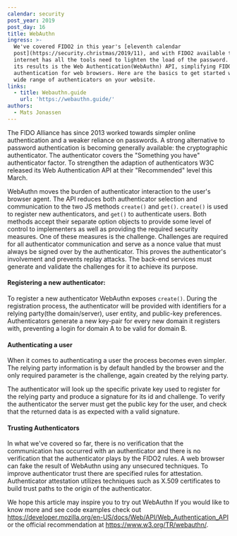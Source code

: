 ```yaml
---
calendar: security
post_year: 2019
post_day: 16
title: WebAuthn
ingress: >-
  We've covered FIDO2 in this year's [eleventh calendar
  post](https://security.christmas/2019/11), and with FIDO2 available the
  internet has all the tools need to lighten the load of the password. One of
  its results is the Web Authentication(WebAuthn) API, simplifying FIDO2
  authentication for web browsers. Here are the basics to get started with a
  wide range of authenticators on your website.
links:
  - title: Webauthn.guide
    url: 'https://webauthn.guide/'
authors:
  - Mats Jonassen
---
```

The FIDO Alliance has since 2013 worked towards simpler online authentication and a weaker reliance on passwords. A strong alternative to password authentication is becoming generally available: the cryptographic authenticator. The authenticator covers the "Something you have" authenticator factor.
To strengthen the adaption of authenticators W3C released its Web Authentication API at their "Recommended" level this March.

WebAuthn moves the burden of authenticator interaction to the user's browser agent. The API reduces both authenticator selection and communication to the two JS methods `create()` and `get()`.
`create()` is used to register new authenticators, and `get()` to authenticate users.
Both methods accept their separate option objects to provide some level of control to implementers as well as providing the required security measures. One of these measures is the challenge. Challenges are required for all authenticator communication and serve as a nonce value that must always be signed over by the authenticator. This proves the authenticator's involvement and prevents replay attacks. The back-end services must generate and validate the challenges for it to achieve its purpose.

#### Registering a new authenticator:

To register a new authenticator WebAuthn exposes `create()`. During the registration process, the authenticator will be provided with identifiers for a relying party(the domain/server), user entity, and public-key preferences. Authenticators generate a new key-pair for every new domain it registers with, preventing a login for domain A to be valid for domain B.

#### Authenticating a user

When it comes to authenticating a user the process becomes even simpler. The relying party information is by default handled by the browser and the only required parameter is the challenge, again created by the relying party.

The authenticator will look up the specific private key used to register for the relying party and produce a signature for its id and challenge.
To verify the authenticator the server must get the public key for the user, and check that the returned data is as expected with a valid signature.

#### Trusting Authenticators

In what we've covered so far, there is no verification that the communication has occurred with an authenticator and there is no verification that the authenticator plays by the FIDO2 rules. A web browser can fake the result of WebAuthn using any unsecured techniques. To improve authenticator trust there are specified rules for attestation. Authenticator attestation utilizes techniques such as X.509 certificates to build trust paths to the origin of the authenticator.

We hope this article may inspire you to try out WebAuthn
If you would like to know more and see code examples check out https://developer.mozilla.org/en-US/docs/Web/API/Web_Authentication_API or the official recommendation at https://www.w3.org/TR/webauthn/.
